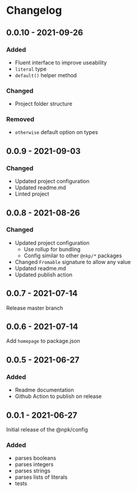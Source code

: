 # Changelog

## 0.0.10 - 2021-09-26

### Added

- Fluent interface to improve useability
- `literal` type
- `default()` helper method

### Changed

- Project folder structure

### Removed

- `otherwise` default option on types

## 0.0.9 - 2021-09-03

### Changed

- Updated project configuration
- Updated readme.md
- Linted project

## 0.0.8 - 2021-08-26

### Changed

- Updated project configuration
  - Use rollup for bundling
  - Config similar to other `@nkp/*` packages
- Changed `Fromable` signature to allow any value
- Updated readme.md
- Updated publish action

## 0.0.7 - 2021-07-14

Release master branch

## 0.0.6 - 2021-07-14

Add `homepage` to package.json

## 0.0.5 - 2021-06-27

### Added

- Readme documentation
- Github Action to publish on release

## 0.0.1 - 2021-06-27

Initial release of the @npk/config

### Added

- parses booleans
- parses integers
- parses strings
- parses lists of literals
- tests
